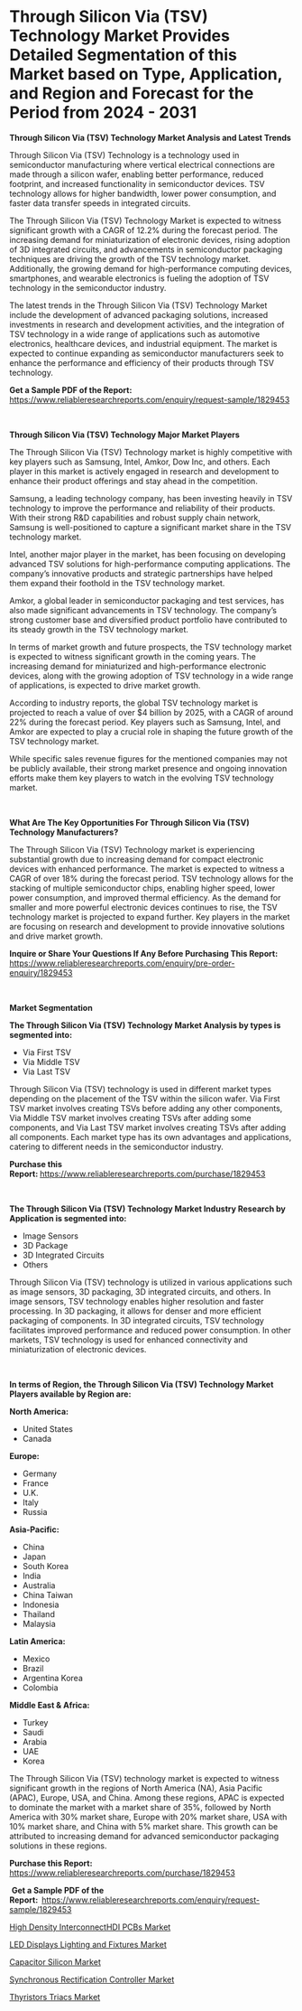 <p><h1>Through Silicon Via (TSV) Technology Market Provides Detailed Segmentation of this Market based on Type, Application, and Region and Forecast for the Period from 2024 - 2031</h1></p><p><strong>Through Silicon Via (TSV) Technology Market Analysis and Latest Trends</strong></p>
<p><p>Through Silicon Via (TSV) Technology is a technology used in semiconductor manufacturing where vertical electrical connections are made through a silicon wafer, enabling better performance, reduced footprint, and increased functionality in semiconductor devices. TSV technology allows for higher bandwidth, lower power consumption, and faster data transfer speeds in integrated circuits.</p><p>The Through Silicon Via (TSV) Technology Market is expected to witness significant growth with a CAGR of 12.2% during the forecast period. The increasing demand for miniaturization of electronic devices, rising adoption of 3D integrated circuits, and advancements in semiconductor packaging techniques are driving the growth of the TSV technology market. Additionally, the growing demand for high-performance computing devices, smartphones, and wearable electronics is fueling the adoption of TSV technology in the semiconductor industry.</p><p>The latest trends in the Through Silicon Via (TSV) Technology Market include the development of advanced packaging solutions, increased investments in research and development activities, and the integration of TSV technology in a wide range of applications such as automotive electronics, healthcare devices, and industrial equipment. The market is expected to continue expanding as semiconductor manufacturers seek to enhance the performance and efficiency of their products through TSV technology.</p></p>
<p><strong>Get a Sample PDF of the Report:&nbsp;</strong> <a href="https://www.reliableresearchreports.com/enquiry/request-sample/1829453">https://www.reliableresearchreports.com/enquiry/request-sample/1829453</a></p>
<p>&nbsp;</p>
<p><strong>Through Silicon Via (TSV) Technology Major Market Players</strong></p>
<p><p>The Through Silicon Via (TSV) Technology market is highly competitive with key players such as Samsung, Intel, Amkor, Dow Inc, and others. Each player in this market is actively engaged in research and development to enhance their product offerings and stay ahead in the competition.</p><p>Samsung, a leading technology company, has been investing heavily in TSV technology to improve the performance and reliability of their products. With their strong R&D capabilities and robust supply chain network, Samsung is well-positioned to capture a significant market share in the TSV technology market.</p><p>Intel, another major player in the market, has been focusing on developing advanced TSV solutions for high-performance computing applications. The company’s innovative products and strategic partnerships have helped them expand their foothold in the TSV technology market.</p><p>Amkor, a global leader in semiconductor packaging and test services, has also made significant advancements in TSV technology. The company’s strong customer base and diversified product portfolio have contributed to its steady growth in the TSV technology market.</p><p>In terms of market growth and future prospects, the TSV technology market is expected to witness significant growth in the coming years. The increasing demand for miniaturized and high-performance electronic devices, along with the growing adoption of TSV technology in a wide range of applications, is expected to drive market growth.</p><p>According to industry reports, the global TSV technology market is projected to reach a value of over $4 billion by 2025, with a CAGR of around 22% during the forecast period. Key players such as Samsung, Intel, and Amkor are expected to play a crucial role in shaping the future growth of the TSV technology market.</p><p>While specific sales revenue figures for the mentioned companies may not be publicly available, their strong market presence and ongoing innovation efforts make them key players to watch in the evolving TSV technology market.</p></p>
<p>&nbsp;</p>
<p><strong>What Are The Key Opportunities For Through Silicon Via (TSV) Technology Manufacturers?</strong></p>
<p><p>The Through Silicon Via (TSV) Technology market is experiencing substantial growth due to increasing demand for compact electronic devices with enhanced performance. The market is expected to witness a CAGR of over 18% during the forecast period. TSV technology allows for the stacking of multiple semiconductor chips, enabling higher speed, lower power consumption, and improved thermal efficiency. As the demand for smaller and more powerful electronic devices continues to rise, the TSV technology market is projected to expand further. Key players in the market are focusing on research and development to provide innovative solutions and drive market growth.</p></p>
<p><strong>Inquire or Share Your Questions If Any Before Purchasing This Report:</strong> <a href="https://www.reliableresearchreports.com/enquiry/pre-order-enquiry/1829453">https://www.reliableresearchreports.com/enquiry/pre-order-enquiry/1829453</a></p>
<p>&nbsp;</p>
<p><strong>Market Segmentation</strong></p>
<p><strong>The Through Silicon Via (TSV) Technology Market Analysis by types is segmented into:</strong></p>
<p><ul><li>Via First TSV</li><li>Via Middle TSV</li><li>Via Last TSV</li></ul></p>
<p><p>Through Silicon Via (TSV) technology is used in different market types depending on the placement of the TSV within the silicon wafer. Via First TSV market involves creating TSVs before adding any other components, Via Middle TSV market involves creating TSVs after adding some components, and Via Last TSV market involves creating TSVs after adding all components. Each market type has its own advantages and applications, catering to different needs in the semiconductor industry.</p></p>
<p><strong>Purchase this Report:&nbsp;</strong><a href="https://www.reliableresearchreports.com/purchase/1829453">https://www.reliableresearchreports.com/purchase/1829453</a></p>
<p>&nbsp;</p>
<p><strong>The Through Silicon Via (TSV) Technology Market Industry Research by Application is segmented into:</strong></p>
<p><ul><li>Image Sensors</li><li>3D Package</li><li>3D Integrated Circuits</li><li>Others</li></ul></p>
<p><p>Through Silicon Via (TSV) technology is utilized in various applications such as image sensors, 3D packaging, 3D integrated circuits, and others. In image sensors, TSV technology enables higher resolution and faster processing. In 3D packaging, it allows for denser and more efficient packaging of components. In 3D integrated circuits, TSV technology facilitates improved performance and reduced power consumption. In other markets, TSV technology is used for enhanced connectivity and miniaturization of electronic devices.</p></p>
<p>&nbsp;</p>
<p><strong>In terms of Region, the Through Silicon Via (TSV) Technology Market Players available by Region are:</strong></p>
<p>
    <p> <strong> North America: </strong>
        <ul>
            <li>United States</li>
            <li>Canada</li>
        </ul>
        </p> 
    <p> <strong> Europe: </strong>
        <ul>
            <li>Germany</li>
            <li>France</li>
            <li>U.K.</li>
            <li>Italy</li>
            <li>Russia</li>
        </ul>
        </p> 
    <p> <strong> Asia-Pacific: </strong>
        <ul>
            <li>China</li>
            <li>Japan</li>
            <li>South Korea</li>
            <li>India</li>
            <li>Australia</li>
            <li>China Taiwan</li>
            <li>Indonesia</li>
            <li>Thailand</li>
            <li>Malaysia</li>
        </ul>
        </p> 
    <p> <strong> Latin America: </strong>
        <ul>
            <li>Mexico</li>
            <li>Brazil</li>
            <li>Argentina Korea</li>
            <li>Colombia</li>
        </ul>
        </p> 
    <p> <strong> Middle East & Africa: </strong>
        <ul>
            <li>Turkey</li>
            <li>Saudi</li>
            <li>Arabia</li>
            <li>UAE</li>
            <li>Korea</li>
        </ul>
    </p>
    </p>
<p><p>The Through Silicon Via (TSV) technology market is expected to witness significant growth in the regions of North America (NA), Asia Pacific (APAC), Europe, USA, and China. Among these regions, APAC is expected to dominate the market with a market share of 35%, followed by North America with 30% market share, Europe with 20% market share, USA with 10% market share, and China with 5% market share. This growth can be attributed to increasing demand for advanced semiconductor packaging solutions in these regions.</p></p>
<p><strong>Purchase this Report: </strong><a href="https://www.reliableresearchreports.com/purchase/1829453">https://www.reliableresearchreports.com/purchase/1829453</a></p>
<p>&nbsp;<strong>Get a Sample PDF of the Report:&nbsp;&nbsp;</strong><a href="https://www.reliableresearchreports.com/enquiry/request-sample/1829453">https://www.reliableresearchreports.com/enquiry/request-sample/1829453</a></p>
<p><strong></strong></p>
<p><p><a href="https://medium.com/@joycelucas56/high-density-interconnecthdi-pcbs-market-size-reveals-the-best-marketing-channels-in-global-77e15d4ab041">High Density InterconnectHDI PCBs Market</a></p><p><a href="https://medium.com/@susanwest38/decoding-led-displays-lighting-and-fixtures-market-metrics-market-share-trends-and-growth-5c0804e09e3d">LED Displays Lighting and Fixtures Market</a></p><p><a href="https://medium.com/@crystalpena2022/capacitor-silicon-nbsp-market-focuses-on-market-share-size-and-projected-forecast-till-2031-7e20e6a18c4c">Capacitor Silicon Market</a></p><p><a href="https://medium.com/@joycelucas56/synchronous-rectification-controller-market-size-cagr-trends-2024-2030-84ee068e8fbb">Synchronous Rectification Controller Market</a></p><p><a href="https://medium.com/@marcellakin2023/thyristors-triacs-market-the-key-to-successful-business-strategy-forecast-till-2031-8f87c452d4bc">Thyristors Triacs Market</a></p></p>